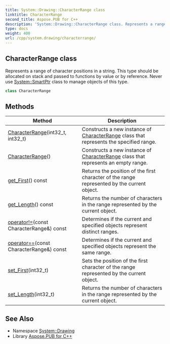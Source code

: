 ```yaml
---
title: System::Drawing::CharacterRange class
linktitle: CharacterRange
second_title: Aspose.PUB for C++
description: 'System::Drawing::CharacterRange class. Represents a range of character positions in a string. This type should be allocated on stack and passed to functions by value or by reference. Never use System::SmartPtr class to manage objects of this type in C++.'
type: docs
weight: 400
url: /cpp/system.drawing/characterrange/
---
```

## CharacterRange class


Represents a range of character positions in a string. This type should be allocated on stack and passed to functions by value or by reference. Never use [System::SmartPtr](../../system/smartptr/) class to manage objects of this type.

```cpp
class CharacterRange
```

## Methods

| Method | Description |
| --- | --- |
| [CharacterRange](./characterrange/)(int32_t, int32_t) | Constructs a new instance of [CharacterRange](./) class that represents the specified range. |
| [CharacterRange](./characterrange/)() | Constructs a new instance of [CharacterRange](./) class that represents an empty range. |
| [get_First](./get_first/)() const | Returns the position of the first character of the range represented by the current object. |
| [get_Length](./get_length/)() const | Returns the number of characters in the range represented by the current object. |
| [operator!=](./operator!=/)(const CharacterRange\&) const | Determines if the current and specified objects represent distinct ranges. |
| [operator==](./operator==/)(const CharacterRange\&) const | Determines if the current and specified objects represent the same range. |
| [set_First](./set_first/)(int32_t) | Sets the position of the first character of the range represented by the current object. |
| [set_Length](./set_length/)(int32_t) | Returns the number of characters in the range represented by the current object. |
## See Also

* Namespace [System::Drawing](../)
* Library [Aspose.PUB for C++](../../)
